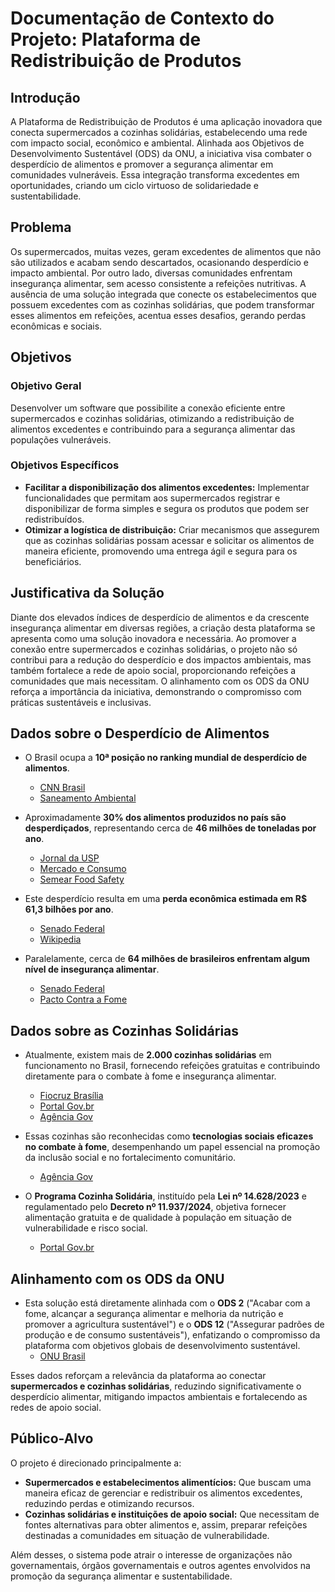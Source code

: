 # Documentação de Contexto do Projeto: Plataforma de Redistribuição de Produtos

## Introdução
A Plataforma de Redistribuição de Produtos é uma aplicação inovadora que conecta supermercados a cozinhas solidárias, estabelecendo uma rede com impacto social, econômico e ambiental. Alinhada aos Objetivos de Desenvolvimento Sustentável (ODS) da ONU, a iniciativa visa combater o desperdício de alimentos e promover a segurança alimentar em comunidades vulneráveis. Essa integração transforma excedentes em oportunidades, criando um ciclo virtuoso de solidariedade e sustentabilidade.

## Problema
Os supermercados, muitas vezes, geram excedentes de alimentos que não são utilizados e acabam sendo descartados, ocasionando desperdício e impacto ambiental. Por outro lado, diversas comunidades enfrentam insegurança alimentar, sem acesso consistente a refeições nutritivas. A ausência de uma solução integrada que conecte os estabelecimentos que possuem excedentes com as cozinhas solidárias, que podem transformar esses alimentos em refeições, acentua esses desafios, gerando perdas econômicas e sociais.

## Objetivos
### Objetivo Geral
Desenvolver um software que possibilite a conexão eficiente entre supermercados e cozinhas solidárias, otimizando a redistribuição de alimentos excedentes e contribuindo para a segurança alimentar das populações vulneráveis.

### Objetivos Específicos
- **Facilitar a disponibilização dos alimentos excedentes:** Implementar funcionalidades que permitam aos supermercados registrar e disponibilizar de forma simples e segura os produtos que podem ser redistribuídos.
- **Otimizar a logística de distribuição:** Criar mecanismos que assegurem que as cozinhas solidárias possam acessar e solicitar os alimentos de maneira eficiente, promovendo uma entrega ágil e segura para os beneficiários.

## Justificativa da Solução

Diante dos elevados índices de desperdício de alimentos e da crescente insegurança alimentar em diversas regiões, a criação desta plataforma se apresenta como uma solução inovadora e necessária. Ao promover a conexão entre supermercados e cozinhas solidárias, o projeto não só contribui para a redução do desperdício e dos impactos ambientais, mas também fortalece a rede de apoio social, proporcionando refeições a comunidades que mais necessitam. O alinhamento com os ODS da ONU reforça a importância da iniciativa, demonstrando o compromisso com práticas sustentáveis e inclusivas.

## Dados sobre o Desperdício de Alimentos

- O Brasil ocupa a **10ª posição no ranking mundial de desperdício de alimentos**.  
  - [CNN Brasil](https://www.cnnbrasil.com.br/nacional/brasil-descarta-30-dos-alimentos-produzidos-diz-onu/)
  - [Saneamento Ambiental](https://www.saneamentoambiental.com.br/noticias/brasil-desperdica-46-milhoes-de-toneladas-de-alimentos-por-ano)

- Aproximadamente **30% dos alimentos produzidos no país são desperdiçados**, representando cerca de **46 milhões de toneladas por ano**.  
  - [Jornal da USP](https://jornal.usp.br/atualidades/perdas-pos-producao-e-pre-consumo-geram-um-grande-desperdicio-de-alimentos-no-brasil/)
  - [Mercado e Consumo](https://mercadoeconsumo.com.br/26/01/2023/sustentabilidade/brasil-e-o-10o-pais-que-mais-desperdica-alimentos-no-mundo/)
  - [Semear Food Safety](https://semearfoodsafetyculture.com.br/brasil-e-o-10o-pais-que-mais-desperdica-alimentos-no-mundo/)

- Este desperdício resulta em uma **perda econômica estimada em R$ 61,3 bilhões por ano**.  
  - [Senado Federal](https://www12.senado.leg.br/noticias/materias/2024/10/16/paim-alerta-para-desperdicio-de-alimentos-no-brasil)
  - [Wikipedia](https://pt.wikipedia.org/wiki/Desperd%C3%ADcio_de_alimentos)

- Paralelamente, cerca de **64 milhões de brasileiros enfrentam algum nível de insegurança alimentar**.  
  - [Senado Federal](https://www12.senado.leg.br/noticias/materias/2024/10/16/paim-alerta-para-desperdicio-de-alimentos-no-brasil)
  - [Pacto Contra a Fome](https://pactocontrafome.org/desperdicio-de-alimentos/)

## Dados sobre as Cozinhas Solidárias

- Atualmente, existem mais de **2.000 cozinhas solidárias** em funcionamento no Brasil, fornecendo refeições gratuitas e contribuindo diretamente para o combate à fome e insegurança alimentar.  
  - [Fiocruz Brasília](https://www.fiocruzbrasilia.fiocruz.br/governo-e-sociedade-civil-debatem-combate-a-fome-por-meio-do-programa-cozinha-solidaria/)
  - [Portal Gov.br](https://www.gov.br/mds/pt-br/acoes-e-programas/acesso-a-alimentos-e-a-agua/programa-cozinha-solidaria)
  - [Agência Gov](https://agenciagov.ebc.com.br/noticias/202408/mds-lista-entidades-gestoras-programa-cozinha-solidaria)

- Essas cozinhas são reconhecidas como **tecnologias sociais eficazes no combate à fome**, desempenhando um papel essencial na promoção da inclusão social e no fortalecimento comunitário.  
  - [Agência Gov](https://agenciagov.ebc.com.br/noticias/202411/fala-mds-conheca-o-papel-das-cozinhas-solidarias-no-combate-a-fome)

- O **Programa Cozinha Solidária**, instituído pela **Lei nº 14.628/2023** e regulamentado pelo **Decreto nº 11.937/2024**, objetiva fornecer alimentação gratuita e de qualidade à população em situação de vulnerabilidade e risco social.  
  - [Portal Gov.br](https://www.gov.br/mds/pt-br/acoes-e-programas/acesso-a-alimentos-e-a-agua/programa-cozinha-solidaria)

## Alinhamento com os ODS da ONU

- Esta solução está diretamente alinhada com o **ODS 2** ("Acabar com a fome, alcançar a segurança alimentar e melhoria da nutrição e promover a agricultura sustentável") e o **ODS 12** ("Assegurar padrões de produção e de consumo sustentáveis"), enfatizando o compromisso da plataforma com objetivos globais de desenvolvimento sustentável.  
  - [ONU Brasil](https://brasil.un.org/pt-br/264460-%C3%ADndice-de-desperd%C3%ADcio-de-alimentos-2024)

Esses dados reforçam a relevância da plataforma ao conectar **supermercados e cozinhas solidárias**, reduzindo significativamente o desperdício alimentar, mitigando impactos ambientais e fortalecendo as redes de apoio social.


## Público-Alvo
O projeto é direcionado principalmente a:
- **Supermercados e estabelecimentos alimentícios:** Que buscam uma maneira eficaz de gerenciar e redistribuir os alimentos excedentes, reduzindo perdas e otimizando recursos.
- **Cozinhas solidárias e instituições de apoio social:** Que necessitam de fontes alternativas para obter alimentos e, assim, preparar refeições destinadas a comunidades em situação de vulnerabilidade.

Além desses, o sistema pode atrair o interesse de organizações não governamentais, órgãos governamentais e outros agentes envolvidos na promoção da segurança alimentar e sustentabilidade.
